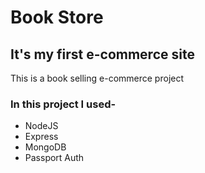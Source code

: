 # Book Store
## It's my first e-commerce site
This is a book selling e-commerce project
### In this project I used-
- NodeJS
- Express
- MongoDB
- Passport Auth
